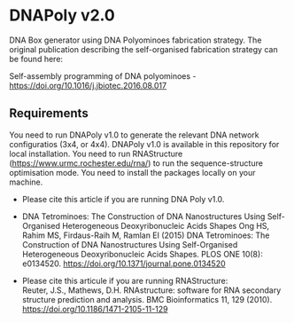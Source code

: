 # DNAPoly v2.0 
DNA Box generator using DNA Polyominoes fabrication strategy. The original publication describing the self-organised fabrication strategy can be found here:

Self-assembly programming of DNA polyominoes - https://doi.org/10.1016/j.jbiotec.2016.08.017

## Requirements
You need to run DNAPoly v1.0 to generate the relevant DNA network configuratios (3x4, or 4x4). DNAPoly v1.0 is available in this repository for local installation. You need to run RNAStructure (https://www.urmc.rochester.edu/rna/) to run the sequence-structure optimisation mode. You need to install the packages locally on your machine.

* Please cite this article if you are running DNA Poly v1.0. 
* DNA Tetrominoes: The Construction of DNA Nanostructures Using Self-Organised Heterogeneous Deoxyribonucleic Acids Shapes 
Ong HS, Rahim MS, Firdaus-Raih M, Ramlan EI (2015) DNA Tetrominoes: The Construction of DNA Nanostructures Using Self-Organised Heterogeneous Deoxyribonucleic Acids Shapes. PLOS ONE 10(8): e0134520. https://doi.org/10.1371/journal.pone.0134520

* Please cite this articule if you are running RNAStructure:  
Reuter, J.S., Mathews, D.H. RNAstructure: software for RNA secondary structure prediction and analysis. BMC Bioinformatics 11, 129 (2010). https://doi.org/10.1186/1471-2105-11-129
